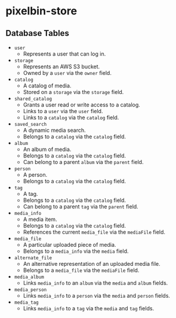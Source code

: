 # pixelbin-store

## Database Tables

* `user`
  * Represents a user that can log in.
* `storage`
  * Represents an AWS S3 bucket.
  * Owned by a `user` via the `owner` field.
* `catalog`
  * A catalog of media.
  * Stored on a `storage` via the `storage` field.
* `shared_catalog`
  * Grants a user read or write access to a catalog.
  * Links to a `user` via the `user` field.
  * Links to a `catalog` via the `catalog` field.
* `saved_search`
  * A dynamic media search.
  * Belongs to a `catalog` via the `catalog` field.
* `album`
  * An album of media.
  * Belongs to a `catalog` via the `catalog` field.
  * Can belong to a parent `album` via the `parent` field.
* `person`
  * A person.
  * Belongs to a `catalog` via the `catalog` field.
* `tag`
  * A tag.
  * Belongs to a `catalog` via the `catalog` field.
  * Can belong to a parent `tag` via the `parent` field.
* `media_info`
  * A media item.
  * Belongs to a `catalog` via the `catalog` field.
  * References the current `media_file` via the `mediaFile` field.
* `media_file`
  * A particular uploaded piece of media.
  * Belongs to a `media_info` via the `media` field.
* `alternate_file`
  * An alternative representation of an uploaded media file.
  * Belongs to a `media_file` via the `mediaFile` field.
* `media_album`
  * Links `media_info` to an `album` via the `media` and `album` fields.
* `media_person`
  * Links `media_info` to a `person` via the `media` and `person` fields.
* `media_tag`
  * Links `media_info` to a `tag` via the `media` and `tag` fields.
